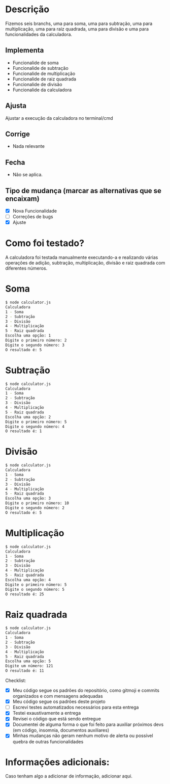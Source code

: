 # Descrição
Fizemos seis branchs, uma para soma, uma para subtração, uma para multiplicação, uma para raiz quadrada, uma para divisão e uma para funcionalidades da calculadora.

## Implementa
- Funcionalide de soma
- Funcionalide de subtração
- Funcionalide de multiplicação
- Funcionalide de raiz quadrada
- Funcionalide de divisão
- Funcionalide da calculadora

## Ajusta
Ajustar a execução da calculadora no terminal/cmd

## Corrige
- Nada relevante

## Fecha
- Não se aplica.

## Tipo de mudança (marcar as alternativas que se encaixam)

- [x] Nova Funcionalidade
- [ ] Correções de bugs
- [x] Ajuste

# Como foi testado?
A calculadora foi testada manualmente executando-a e realizando várias operações de adição, subtração, multiplicação, divisão e raiz quadrada com diferentes números.

# Soma

```bash
$ node calculator.js
Calculadora
1 - Soma
2 - Subtração
3 - Divisão
4 - Multiplicação
5 - Raiz quadrada
Escolha uma opção: 1
Digite o primeiro número: 2
Digite o segundo número: 3
O resultado é: 5
```
# Subtração

```bash
$ node calculator.js
Calculadora
1 - Soma
2 - Subtração
3 - Divisão
4 - Multiplicação
5 - Raiz quadrada
Escolha uma opção: 2
Digite o primeiro número: 5
Digite o segundo número: 4
O resultado é: 1
```
# Divisão

```bash
$ node calculator.js
Calculadora
1 - Soma
2 - Subtração
3 - Divisão
4 - Multiplicação
5 - Raiz quadrada
Escolha uma opção: 3
Digite o primeiro número: 10
Digite o segundo número: 2
O resultado é: 5
```
# Multiplicação

```bash
$ node calculator.js
Calculadora
1 - Soma
2 - Subtração
3 - Divisão
4 - Multiplicação
5 - Raiz quadrada
Escolha uma opção: 4
Digite o primeiro número: 5
Digite o segundo número: 5
O resultado é: 25
```
# Raiz quadrada

```bash
$ node calculator.js
Calculadora
1 - Soma
2 - Subtração
3 - Divisão
4 - Multiplicação
5 - Raiz quadrada
Escolha uma opção: 5
Digite um número: 121
O resultado é: 11
```

Checklist:
- [x] Meu código segue os padrões do repositório, como gitmoji e commits organizados e com mensagens adequadas
- [x] Meu código segue os padrões deste projeto
- [ ] Escrevi testes automatizados necessários para esta entrega
- [x] Testei exaustivamente a entrega
- [x] Revisei o código que está sendo entregue
- [x] Documentei de alguma forma o que foi feito para auxiliar próximos devs (em código, insomnia, documentos auxiliares)
- [x] Minhas mudanças não geram nenhum motivo de alerta ou possível quebra de outras funcionalidades

# Informações adicionais:
Caso tenham algo a adicionar de informação, adicionar aqui.
